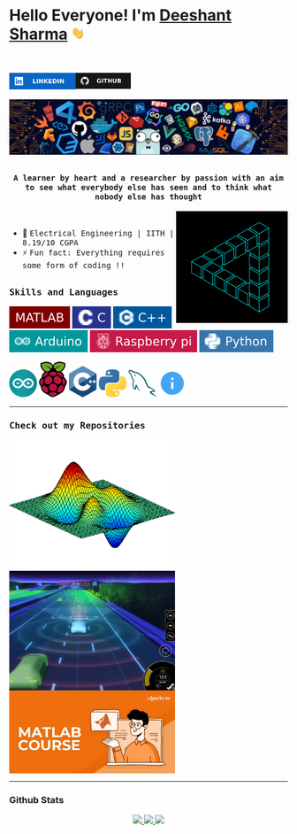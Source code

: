
# Hello Everyone! I'm [Deeshant Sharma](https://github.com/Deeshant2234) <img src="https://github.com/ka-raja-babu/ka-raja-babu/blob/main/Images/Hi.gif" width="25px">
<br><br>
<a href="https://www.linkedin.com/in/deeshantsharma/">
  <img align="left" alt="Deeshant's Linkedin" width="120px" src="https://github.com/ka-raja-babu/ka-raja-babu/blob/main/Images/linkedin.svg" />
</a>
<a href="https://github.com/Deeshant2234">
  <img align="left" alt="Deeshant Sharma's Github" width="100px" src="https://github.com/ka-raja-babu/ka-raja-babu/blob/main/Images/github.svg" />
</a>

<br><br>
![](https://github.com/ka-raja-babu/ka-raja-babu/blob/main/Images/poster.png)

## <p align="center"><h4 align="center"><samp>A learner by heart and a researcher by passion with an aim to see what everybody else has seen and to think what nobody else has thought</samp></h4></p>

<div>
<img align="right" src="https://github.com/Deeshant2234/Deeshant2234/blob/main/processing.gif" width="40%"/>
  <br>

- 👷 <samp>Electrical Engineering | IITH | 8.19/10 CGPA 
- ⚡ <samp>Fun fact: Everything requires some form of coding !!
</div>

##
<h3><b><samp>Skills and Languages</samp></b></h3>

![Matlab](https://github.com/ka-raja-babu/ka-raja-babu/blob/main/Images/matlab.svg)
![C](https://github.com/ka-raja-babu/ka-raja-babu/blob/main/Images/c.svg)
![C++](https://github.com/ka-raja-babu/ka-raja-babu/blob/main/Images/c%2B%2B.svg)
![Arduino](https://github.com/ka-raja-babu/ka-raja-babu/blob/main/Images/arduino.svg)
![Rapspberry Pi](https://github.com/ka-raja-babu/ka-raja-babu/blob/main/Images/raspberrypi.svg)
![Python](https://github.com/ka-raja-babu/ka-raja-babu/blob/main/Images/python.svg)

  
<span>
<img src="https://github.com/ka-raja-babu/ka-raja-babu/blob/main/Images/arduino_logo.svg" alt="drawing" width="50"/>
<img src="https://github.com/ka-raja-babu/ka-raja-babu/blob/main/Images/raspberrypi_logo.svg" alt="drawing" width="50"/>
<img src="https://github.com/ka-raja-babu/ka-raja-babu/blob/main/Images/c%2B%2B_logo.svg" alt="drawing" width="50"/>
<img src="https://github.com/ka-raja-babu/ka-raja-babu/blob/main/Images/python_logo.svg" alt="drawing" width="50"/>
<img src="https://github.com/ka-raja-babu/ka-raja-babu/blob/main/Images/mysql_logo.svg" alt="drawing" width="50"/>
<img src="https://github.com/ka-raja-babu/ka-raja-babu/blob/main/Images/readme_logo.svg" alt="drawing" width="50"/>
</span>
      
<hr> 
  
<h3><b><samp>Check out my Repositories</samp></b></h3>

   <span>
<a href="https://github.com/Deeshant2234/Communications-and-Signal-Processing">
  <img align="center" src="https://github.com/Deeshant2234/Deeshant2234/blob/main/B4OU.gif" width="300"/>
</a>
  </span>
<span>
<a href="https://github.com/Deeshant2234/Sensing-and-planning-for-autonomous-">
  <img align="center" src="https://github.com/Deeshant2234/Deeshant2234/blob/main/8e4c3a6b200f1eafa367fc0689f350ab.gif" width="300" />
</a>
  </span>
  
 
 
  <span>
<a href="https://github.com/Deeshant2234/Introduction-to-Data-Signal-and-Image-Analysis-with-MATLAB">
  <img align="center" width="300" src="https://github.com/Deeshant2234/Deeshant2234/blob/main/large.jpg" />
</a>
  </span>
  
<hr>
  
### Github Stats
  
<p align="center">
  <a href="https://github.com/Deeshant2234"><span>
    <img height="48%" src="https://github-readme-stats.vercel.app/api?username=Deeshant2234&count_private=true&show_icons=true&theme=radical&&include_all_commits=true"/>
    <img width="48%" src="https://github-readme-streak-stats.herokuapp.com/?user=Deeshant2234&theme=radical" />
    <img height="180em" src="https://github-readme-stats-eight-theta.vercel.app/api/top-langs/?username=Deeshant2234&hide=html,css,javascript,scss&layout=compact&langs_count=8&theme=radical"/>
    </span></a>
</p>
  
<br>
  
##


